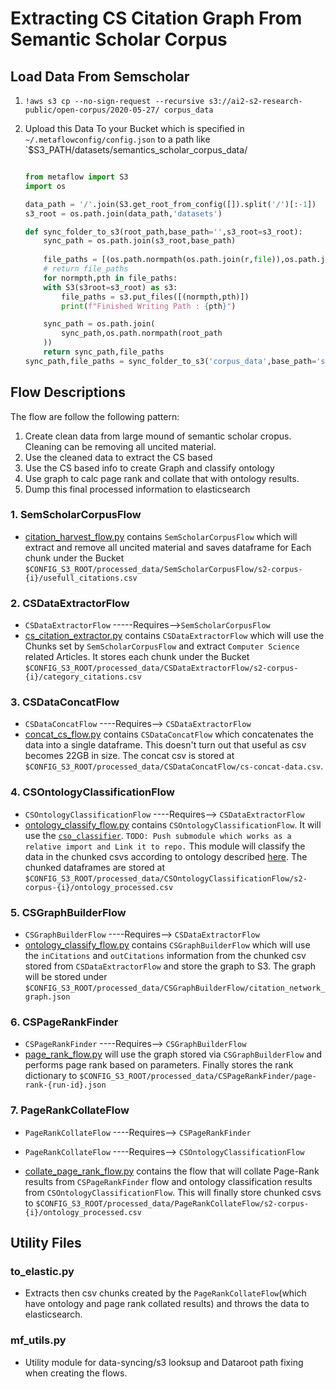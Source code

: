 # Extracting CS Citation Graph From Semantic Scholar Corpus

## Load Data From Semscholar

1. ```!aws s3 cp --no-sign-request --recursive s3://ai2-s2-research-public/open-corpus/2020-05-27/ corpus_data```

2. Upload this Data To your Bucket which is specified in `~/.metaflowconfig/config.json` to a path like `$S3_PATH/datasets/semantics_scholar_corpus_data/
    ```python

    from metaflow import S3
    import os

    data_path = '/'.join(S3.get_root_from_config([]).split('/')[:-1])
    s3_root = os.path.join(data_path,'datasets')

    def sync_folder_to_s3(root_path,base_path='',s3_root=s3_root):
        sync_path = os.path.join(s3_root,base_path)
        
        file_paths = [(os.path.normpath(os.path.join(r,file)),os.path.join(r,file)) for r,d,f in os.walk(root_path) for file in f]
        # return file_paths
        for normpth,pth in file_paths:
        with S3(s3root=s3_root) as s3:
            file_paths = s3.put_files([(normpth,pth)])
            print(f"Finished Writing Path : {pth}")

        sync_path = os.path.join(
            sync_path,os.path.normpath(root_path
        ))
        return sync_path,file_paths
    sync_path,file_paths = sync_folder_to_s3('corpus_data',base_path='semantics_scholar_corpus_data')
    ```

## Flow Descriptions
The flow are follow the following pattern: 
1. Create clean data from large mound of semantic scholar cropus. Cleaning can be removing all uncited material.
2. Use the cleaned data to extract the CS based 
3. Use the CS based info to create Graph and classify ontology
4. Use graph to calc page rank and collate that with ontology results.
5. Dump this final processed information to elasticsearch 


### 1. SemScholarCorpusFlow
- [citation_harvest_flow.py](citation_harvest_flow.py) contains `SemScholarCorpusFlow` which will extract and remove all uncited material and saves dataframe for Each chunk under the Bucket `$CONFIG_S3_ROOT/processed_data/SemScholarCorpusFlow/s2-corpus-{i}/usefull_citations.csv`

### 2. CSDataExtractorFlow 
- `CSDataExtractorFlow` -----Requires-->`SemScholarCorpusFlow` 
- [cs_citation_extractor.py](cs_citation_extractor.py) contains `CSDataExtractorFlow` which will use the Chunks set by `SemScholarCorpusFlow` and extract `Computer Science` related Articles. It stores each chunk under the Bucket `$CONFIG_S3_ROOT/processed_data/CSDataExtractorFlow/s2-corpus-{i}/category_citations.csv`

### 3. CSDataConcatFlow
- `CSDataConcatFlow` ----Requires--> `CSDataExtractorFlow`
- [concat_cs_flow.py](concat_cs_flow.py) contains `CSDataConcatFlow` which concatenates the data into a single dataframe. This doesn't turn out that useful as csv becomes 22GB in size. The concat csv is stored at `$CONFIG_S3_ROOT/processed_data/CSDataConcatFlow/cs-concat-data.csv`. 

### 4. CSOntologyClassificationFlow
- `CSOntologyClassificationFlow` ----Requires--> `CSDataExtractorFlow`
- [ontology_classify_flow.py](ontology_classify_flow.py) contains `CSOntologyClassificationFlow`. It will use the [`cso_classifier`](https://github.com/angelosalatino/cso-classifier). `TODO: Push submodule which works as a relative import and Link it to repo.` This module will classify the data in the chunked csvs according to ontology described [here](https://cso.kmi.open.ac.uk/). The chunked dataframes are stored at `$CONFIG_S3_ROOT/processed_data/CSOntologyClassificationFlow/s2-corpus-{i}/ontology_processed.csv`

### 5. CSGraphBuilderFlow
- `CSGraphBuilderFlow` ----Requires--> `CSDataExtractorFlow`
- [ontology_classify_flow.py](ontology_classify_flow.py) contains `CSGraphBuilderFlow` which will use the `inCitations` and `outCitations` information from the chunked csv stored from `CSDataExtractorFlow` and store the graph to S3. The graph will be stored under 
`$CONFIG_S3_ROOT/processed_data/CSGraphBuilderFlow/citation_network_graph.json`

### 6. CSPageRankFinder
- `CSPageRankFinder` ----Requires--> `CSGraphBuilderFlow`
- [page_rank_flow.py](page_rank_flow.py) will use the graph stored via `CSGraphBuilderFlow` and performs page rank based on parameters. Finally stores the rank dictionary to `$CONFIG_S3_ROOT/processed_data/CSPageRankFinder/page-rank-{run-id}.json`

### 7. PageRankCollateFlow
- `PageRankCollateFlow` ----Requires--> `CSPageRankFinder`

- `PageRankCollateFlow` ----Requires--> `CSOntologyClassificationFlow`

- [collate_page_rank_flow.py](collate_page_rank_flow.py) contains the flow that will collate Page-Rank results from `CSPageRankFinder` flow and ontology classification results from `CSOntologyClassificationFlow`. This will finally store chunked csvs to `$CONFIG_S3_ROOT/processed_data/PageRankCollateFlow/s2-corpus-{i}/ontology_processed.csv`


## Utility Files

### to_elastic.py
- Extracts then csv chunks created by the `PageRankCollateFlow`(which have ontology and page rank collated results) and throws the data to elasticsearch. 

### mf_utils.py

- Utility module for data-syncing/s3 looksup and Dataroot path fixing when creating the flows. 